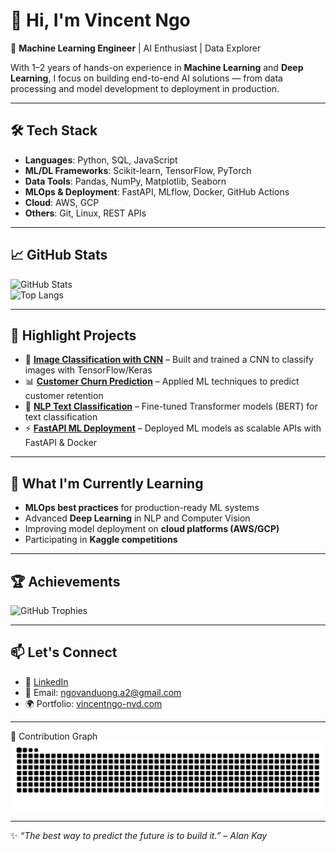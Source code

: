 # 👋 Hi, I'm Vincent Ngo

🎯 **Machine Learning Engineer** | AI Enthusiast | Data Explorer  

With 1–2 years of hands-on experience in **Machine Learning** and **Deep Learning**, I focus on building end-to-end AI solutions — from data processing and model development to deployment in production.  

---

## 🛠️ Tech Stack
- **Languages**: Python, SQL, JavaScript  
- **ML/DL Frameworks**: Scikit-learn, TensorFlow, PyTorch  
- **Data Tools**: Pandas, NumPy, Matplotlib, Seaborn  
- **MLOps & Deployment**: FastAPI, MLflow, Docker, GitHub Actions  
- **Cloud**: AWS, GCP  
- **Others**: Git, Linux, REST APIs  

---

## 📈 GitHub Stats
![GitHub Stats](https://github-readme-stats.vercel.app/api?username=vincentngo-nvd&show_icons=true&theme=radical)  
![Top Langs](https://github-readme-stats.vercel.app/api/top-langs/?username=vincentngo-nvd&layout=compact&theme=radical)  

---

## 🚀 Highlight Projects
- 🤖 [**Image Classification with CNN**](#) – Built and trained a CNN to classify images with TensorFlow/Keras  
- 📊 [**Customer Churn Prediction**](#) – Applied ML techniques to predict customer retention  
- 📝 [**NLP Text Classification**](#) – Fine-tuned Transformer models (BERT) for text classification  
- ⚡ [**FastAPI ML Deployment**](#) – Deployed ML models as scalable APIs with FastAPI & Docker  

---

## 🌱 What I'm Currently Learning
- **MLOps best practices** for production-ready ML systems  
- Advanced **Deep Learning** in NLP and Computer Vision  
- Improving model deployment on **cloud platforms (AWS/GCP)**  
- Participating in **Kaggle competitions**  

---

## 🏆 Achievements
![GitHub Trophies](https://github-profile-trophy.vercel.app/?username=vincentngo-nvd&theme=radical&no-frame=true&row=1&column=6)  

---

## 📫 Let's Connect
- 💼 [LinkedIn](#)  
- 📧 Email: ngovanduong.a2@gmail.com  
- 🌍 Portfolio: [vincentngo-nvd.com](#)  

---

🐍 Contribution Graph  
![snake gif](https://github.com/vincentngo-nvd/vincentngo-nvd/blob/output/github-contribution-grid-snake.svg)

---

✨ *“The best way to predict the future is to build it.” – Alan Kay*  

